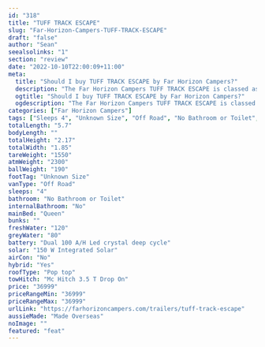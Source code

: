 ```yaml
---
id: "318"
title: "TUFF TRACK ESCAPE"
slug: "Far-Horizon-Campers-TUFF-TRACK-ESCAPE"
draft: "false"
author: "Sean"
seealsolinks: "1"
section: "review"
date: "2022-10-10T22:00:09+11:00"
meta:
  title: "Should I buy TUFF TRACK ESCAPE by Far Horizon Campers?"
  description: "The Far Horizon Campers TUFF TRACK ESCAPE is classed as Off Road, and sleeps 4 people. It is Made Overseas and comes in at Unknown Size. It generally has No Bathroom or Toilet."
  ogtitle: "Should I buy TUFF TRACK ESCAPE by Far Horizon Campers?"
  ogdescription: "The Far Horizon Campers TUFF TRACK ESCAPE is classed as Off Road, and sleeps 4 people. It is Made Overseas and comes in at Unknown Size. It generally has No Bathroom or Toilet."
categories: ["Far Horizon Campers"]
tags: ["Sleeps 4", "Unknown Size", "Off Road", "No Bathroom or Toilet", "Pop top", "Under 50k"]
totalLength: "5.7"
bodyLength: ""
totalHeight: "2.17"
totalWidth: "1.85"
tareWeight: "1550"
atmWeight: "2300"
ballWeight: "190"
footTag: "Unknown Size"
vanType: "Off Road"
sleeps: "4"
bathroom: "No Bathroom or Toilet"
internalBathroom: "No"
mainBed: "Queen"
bunks: ""
freshWater: "120"
greyWater: "80"
battery: "Dual 100 A/H Led crystal deep cycle"
solar: "150 W Integrated Solar"
airCon: "No"
hybrid: "Yes"
roofType: "Pop top"
towHitch: "Mc Hitch 3.5 T Drop On"
price: "36999"
priceRangeMin: "36999"
priceRangeMax: "36999"
urlLink: "https://farhorizoncampers.com/trailers/tuff-track-escape"
aussieMade: "Made Overseas"
noImage: ""
featured: "feat"
---
```

